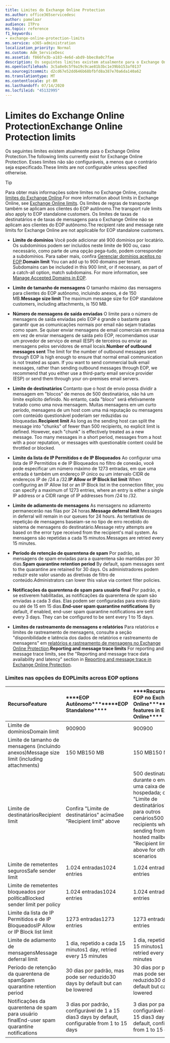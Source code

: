 ```yaml
---
title: Limites do Exchange Online Protection
ms.author: office365servicedesc
author: pamelaar
audience: ITPro
ms.topic: reference
f1_keywords:
- exchange-online-protection-limits
ms.service: o365-administration
localization_priority: Normal
ms.custom: Adm_ServiceDesc
ms.assetid: f866fe3b-a183-4e6d-abd9-bbec0a0c7fae
description: Os seguintes limites existem atualmente para o Exchange Online Protection. Esses limites não são configuráveis, a menos que o contrário seja especificado.
ms.openlocfilehash: 3c5a8e0c5f9a19c9cae81b3bc1e39bb153af0137
ms.sourcegitcommit: d2cd67e52dd646b68bfbfd8a387e70a6da140a62
ms.translationtype: MT
ms.contentlocale: pt-BR
ms.lasthandoff: 07/14/2020
ms.locfileid: "45132995"
---
```

# <a name="exchange-online-protection-limits"></a><span data-ttu-id="61dc8-104">Limites do Exchange Online Protection</span><span class="sxs-lookup"><span data-stu-id="61dc8-104">Exchange Online Protection limits</span></span>

<span data-ttu-id="61dc8-105">Os seguintes limites existem atualmente para o Exchange Online Protection.</span><span class="sxs-lookup"><span data-stu-id="61dc8-105">The following limits currently exist for Exchange Online Protection.</span></span> <span data-ttu-id="61dc8-106">Esses limites não são configuráveis, a menos que o contrário seja especificado.</span><span class="sxs-lookup"><span data-stu-id="61dc8-106">These limits are not configurable unless specified otherwise.</span></span> 
  
> [!TIP]
> <span data-ttu-id="61dc8-107">Para obter mais informações sobre limites no Exchange Online, consulte [limites do Exchange Online](../exchange-online-service-description/exchange-online-limits.md).</span><span class="sxs-lookup"><span data-stu-id="61dc8-107">For more information about limits in Exchange Online, see [Exchange Online limits](../exchange-online-service-description/exchange-online-limits.md).</span></span> <span data-ttu-id="61dc8-108">Os limites de regras de transporte também se aplicam aos clientes do EOP autônomo.</span><span class="sxs-lookup"><span data-stu-id="61dc8-108">The transport rule limits also apply to EOP standalone customers.</span></span> <span data-ttu-id="61dc8-109">Os limites de taxas de destinatários e de taxas de mensagens para o Exchange Online não se aplicam aos clientes do EOP autônomo.</span><span class="sxs-lookup"><span data-stu-id="61dc8-109">The recipient rate and message rate limits for Exchange Online are not applicable for EOP standalone customers.</span></span> 
  
- <span data-ttu-id="61dc8-p104">**Limite de domínios** Você pode adicionar até 900 domínios por locatário. Os subdomínios podem ser incluídos neste limite de 900 ou, caso necessário, como parte de uma opção pega-tudo, podem corresponder a subdomínios. Para saber mais, confira [Gerenciar domínios aceitos no EOP](https://go.microsoft.com/fwlink/p/?LinkId=282239).</span><span class="sxs-lookup"><span data-stu-id="61dc8-p104">**Domain limit** You can add up to 900 domains per tenant. Subdomains can be included in this 900 limit, or if necessary, as part of a catch-all option, match subdomains. For more information, see [Manage Accepted Domains in EOP](https://go.microsoft.com/fwlink/p/?LinkId=282239).</span></span>
    
- <span data-ttu-id="61dc8-113">**Limite de tamanho de mensagens** O tamanho máximo das mensagens para clientes do EOP autônomo, incluindo anexos, é de 150 MB.</span><span class="sxs-lookup"><span data-stu-id="61dc8-113">**Message size limit** The maximum message size for EOP standalone customers, including attachments, is 150 MB.</span></span> 
    
- <span data-ttu-id="61dc8-p105">**Número de mensagens de saída enviadas** O limite para o número de mensagens de saída enviadas pelo EOP é grande o bastante para garantir que as comunicações normais por email não sejam tratadas como spam. Se quiser enviar mensagens de email comerciais em massa em vez de enviar mensagens de saída pelo EOP, recomendamos usar um provedor de serviço de email (ESP) de terceiros ou enviar as mensagens pelos servidores de email locais.</span><span class="sxs-lookup"><span data-stu-id="61dc8-p105">**Number of outbound messages sent** The limit for the number of outbound messages sent through EOP is high enough to ensure that normal email communication is not treated as spam. If you want to send commercial bulk email messages, rather than sending outbound messages through EOP, we recommend that you either use a third-party email service provider (ESP) or send them through your on-premises email servers.</span></span> 
    
- <span data-ttu-id="61dc8-p106">**Limite de destinatários** Contanto que o host de envio possa dividir a mensagem em "blocos" de menos de 500 destinatários, não há um limite explícito definido. No entanto, cada "bloco" será efetivamente tratado como uma nova mensagem. Muitas mensagens em um curto período, mensagens de um host com uma má reputação ou mensagens com conteúdo questionável poderiam ser reduzidas ou bloqueadas.</span><span class="sxs-lookup"><span data-stu-id="61dc8-p106">**Recipient limit** As long as the sending host can split the message into "chunks" of fewer than 500 recipients, no explicit limit is defined. However, each "chunk" is effectively treated as a new message. Too many messages in a short period, messages from a host with a poor reputation, or messages with questionable content could be throttled or blocked.</span></span> 
    
- <span data-ttu-id="61dc8-119">**Limite da lista de IP Permitidos e de IP Bloqueados** Ao configurar uma lista de IP Permitidos e de IP Bloqueados no filtro de conexão, você pode especificar um número máximo de 1273 entradas, em que uma entrada é também um endereço IP único ou um intervalo CIDR de endereços IP de /24 a /32.</span><span class="sxs-lookup"><span data-stu-id="61dc8-119">**IP Allow or IP Block list limit** When configuring an IP Allow list or an IP Block list in the connection filter, you can specify a maximum of 1273 entries, where an entry is either a single IP address or a CIDR range of IP addresses from /24 to /32.</span></span> 
    
- <span data-ttu-id="61dc8-120">**Limite de adiamento de mensagens** As mensagens no adiamento permanecerão nas filas por 24 horas.</span><span class="sxs-lookup"><span data-stu-id="61dc8-120">**Message deferral limit** Messages in deferral will remain in our queues for 24 hours.</span></span> <span data-ttu-id="61dc8-121">As tentativas de repetição de mensagens baseiam-se no tipo de erro recebido do sistema de mensagens do destinatário.</span><span class="sxs-lookup"><span data-stu-id="61dc8-121">Message retry attempts are based on the error type received from the recipient's mail system.</span></span> <span data-ttu-id="61dc8-122">As mensagens são repetidas a cada 15 minutos.</span><span class="sxs-lookup"><span data-stu-id="61dc8-122">Messages are retried every 15 minutes.</span></span> 
    
- <span data-ttu-id="61dc8-123">**Período de retenção de quarentena de spam** Por padrão, as mensagens de spam enviadas para a quarentena são mantidas por 30 dias.</span><span class="sxs-lookup"><span data-stu-id="61dc8-123">**Spam quarantine retention period** By default, spam messages sent to the quarantine are retained for 30 days.</span></span> <span data-ttu-id="61dc8-124">Os administradores podem reduzir este valor usando as diretivas de filtro de conteúdo.</span><span class="sxs-lookup"><span data-stu-id="61dc8-124">Administrators can lower this value via content filter policies.</span></span> 
    
- <span data-ttu-id="61dc8-p109">**Notificações da quarentena de spam para usuário final** Por padrão, e se estiverem habilitadas, as notificações da quarentena de spam são enviadas a cada 3 dias. Elas podem ser configuradas para envio diário ou até de 15 em 15 dias.</span><span class="sxs-lookup"><span data-stu-id="61dc8-p109">**End-user spam quarantine notifications** By default, if enabled, end-user spam quarantine notifications are sent every 3 days. They can be configured to be sent every 1 to 15 days.</span></span> 
    
- <span data-ttu-id="61dc8-127">**Limites de rastreamento de mensagens e relatórios** Para relatórios e limites de rastreamento de mensagens, consulte a seção "disponibilidade e latência dos dados de relatórios e rastreamento de mensagens" em [relatórios e rastreamento de mensagens no Exchange Online Protection](https://go.microsoft.com/fwlink/?LinkId=394248).</span><span class="sxs-lookup"><span data-stu-id="61dc8-127">**Reporting and message trace limits** For reporting and message trace limits, see the "Reporting and message trace data availability and latency" section in [Reporting and message trace in Exchange Online Protection](https://go.microsoft.com/fwlink/?LinkId=394248).</span></span>
    
### <a name="limits-across-eop-options"></a><span data-ttu-id="61dc8-128">Limites nas opções do EOP</span><span class="sxs-lookup"><span data-stu-id="61dc8-128">Limits across EOP options</span></span>

|<span data-ttu-id="61dc8-129">**Recurso**</span><span class="sxs-lookup"><span data-stu-id="61dc8-129">**Feature**</span></span>|<span data-ttu-id="61dc8-130">\*\*\*\*EOP Autônomo\*\*\*\*</span><span class="sxs-lookup"><span data-stu-id="61dc8-130">\*\*\*\*EOP Standalone\*\*\*\*</span></span>|<span data-ttu-id="61dc8-131">\*\*\*\*Recursos do EOP no Exchange Online\*\*\*\*</span><span class="sxs-lookup"><span data-stu-id="61dc8-131">\*\*\*\*EOP features in Exchange Online\*\*\*\*</span></span>|<span data-ttu-id="61dc8-132">\*\*\*\*Exchange Enterprise CAL com Serviços\*\*\*\*</span><span class="sxs-lookup"><span data-stu-id="61dc8-132">\*\*\*\*Exchange Enterprise CAL with Services\*\*\*\*</span></span>|
|:-----|:-----|:-----|:-----|
|<span data-ttu-id="61dc8-133">Limite de domínios</span><span class="sxs-lookup"><span data-stu-id="61dc8-133">Domain limit</span></span>  <br/> |<span data-ttu-id="61dc8-134">900</span><span class="sxs-lookup"><span data-stu-id="61dc8-134">900</span></span>  <br/> |<span data-ttu-id="61dc8-135">900</span><span class="sxs-lookup"><span data-stu-id="61dc8-135">900</span></span>  <br/> |<span data-ttu-id="61dc8-136">900</span><span class="sxs-lookup"><span data-stu-id="61dc8-136">900</span></span>  <br/> |
|<span data-ttu-id="61dc8-137">Limite de tamanho de mensagens (incluindo anexos)</span><span class="sxs-lookup"><span data-stu-id="61dc8-137">Message size limit (including attachments)</span></span>  <br/> |<span data-ttu-id="61dc8-138">150 MB</span><span class="sxs-lookup"><span data-stu-id="61dc8-138">150 MB</span></span>  <br/> |<span data-ttu-id="61dc8-139">150 MB</span><span class="sxs-lookup"><span data-stu-id="61dc8-139">150 MB</span></span>  <br/> |<span data-ttu-id="61dc8-140">150 MB</span><span class="sxs-lookup"><span data-stu-id="61dc8-140">150 MB</span></span>  <br/> |
|<span data-ttu-id="61dc8-141">Limite de destinatários</span><span class="sxs-lookup"><span data-stu-id="61dc8-141">Recipient limit</span></span>  <br/> |<span data-ttu-id="61dc8-142">Confira "Limite de destinatários" acima</span><span class="sxs-lookup"><span data-stu-id="61dc8-142">See "Recipient limit" above</span></span>  <br/> |<span data-ttu-id="61dc8-143">500 destinatários durante o envio de uma caixa de correio hospedada; consulte "Limite de destinatários" acima para outros cenários</span><span class="sxs-lookup"><span data-stu-id="61dc8-143">500 recipients when sending from a hosted mailbox; see "Recipient limit" above for other scenarios</span></span>  <br/> |<span data-ttu-id="61dc8-144">Confira "Limite de destinatários" acima</span><span class="sxs-lookup"><span data-stu-id="61dc8-144">See "Recipient limit" above</span></span>  <br/> |
|<span data-ttu-id="61dc8-145">Limite de remetentes seguros</span><span class="sxs-lookup"><span data-stu-id="61dc8-145">Safe sender limit</span></span>  <br/> |<span data-ttu-id="61dc8-146">1.024 entradas</span><span class="sxs-lookup"><span data-stu-id="61dc8-146">1024 entries</span></span>  <br/> |<span data-ttu-id="61dc8-147">1.024 entradas</span><span class="sxs-lookup"><span data-stu-id="61dc8-147">1024 entries</span></span>  <br/> ||
|<span data-ttu-id="61dc8-148">Limite de remetentes bloqueados por política</span><span class="sxs-lookup"><span data-stu-id="61dc8-148">Blocked sender limit per policy</span></span>  <br/> |<span data-ttu-id="61dc8-149">1.024 entradas</span><span class="sxs-lookup"><span data-stu-id="61dc8-149">1024 entries</span></span>  <br/> |<span data-ttu-id="61dc8-150">1.024 entradas</span><span class="sxs-lookup"><span data-stu-id="61dc8-150">1024 entries</span></span>  <br/> ||
|<span data-ttu-id="61dc8-151">Limite da lista de IP Permitidos e de IP Bloqueados</span><span class="sxs-lookup"><span data-stu-id="61dc8-151">IP Allow or IP Block list limit</span></span>  <br/> |<span data-ttu-id="61dc8-152">1273 entradas</span><span class="sxs-lookup"><span data-stu-id="61dc8-152">1273 entries</span></span>  <br/> |<span data-ttu-id="61dc8-153">1273 entradas</span><span class="sxs-lookup"><span data-stu-id="61dc8-153">1273 entries</span></span>  <br/> |<span data-ttu-id="61dc8-154">1273 entradas</span><span class="sxs-lookup"><span data-stu-id="61dc8-154">1273 entries</span></span>  <br/> |
|<span data-ttu-id="61dc8-155">Limite de adiamento de mensagens</span><span class="sxs-lookup"><span data-stu-id="61dc8-155">Message deferral limit</span></span>  <br/> |<span data-ttu-id="61dc8-156">1 dia, repetido a cada 15 minutos</span><span class="sxs-lookup"><span data-stu-id="61dc8-156">1 day, retried every 15 minutes</span></span>  <br/> |<span data-ttu-id="61dc8-157">1 dia, repetido a cada 15 minutos</span><span class="sxs-lookup"><span data-stu-id="61dc8-157">1 day, retried every 15 minutes</span></span>  <br/> |<span data-ttu-id="61dc8-158">1 dia, repetido a cada 15 minutos</span><span class="sxs-lookup"><span data-stu-id="61dc8-158">1 day, retried every 15 minutes</span></span>  <br/> |
|<span data-ttu-id="61dc8-159">Período de retenção da quarentena de spam</span><span class="sxs-lookup"><span data-stu-id="61dc8-159">Spam quarantine retention period</span></span>  <br/> |<span data-ttu-id="61dc8-160">30 dias por padrão, mas pode ser reduzido</span><span class="sxs-lookup"><span data-stu-id="61dc8-160">30 days by default but can be lowered</span></span>  <br/> |<span data-ttu-id="61dc8-161">30 dias por padrão, mas pode ser reduzido</span><span class="sxs-lookup"><span data-stu-id="61dc8-161">30 days by default but can be lowered</span></span>  <br/> |<span data-ttu-id="61dc8-162">30 dias por padrão, mas pode ser reduzido</span><span class="sxs-lookup"><span data-stu-id="61dc8-162">30 days by default but can be lowered</span></span>  <br/> |
|<span data-ttu-id="61dc8-163">Notificações da quarentena de spam para usuário final</span><span class="sxs-lookup"><span data-stu-id="61dc8-163">End-user spam quarantine notifications</span></span>  <br/> |<span data-ttu-id="61dc8-164">3 dias por padrão, configurável de 1 a 15 dias</span><span class="sxs-lookup"><span data-stu-id="61dc8-164">3 days by default, configurable from 1 to 15 days</span></span>  <br/> |<span data-ttu-id="61dc8-165">3 dias por padrão, configurável de 1 a 15 dias</span><span class="sxs-lookup"><span data-stu-id="61dc8-165">3 days by default, configurable from 1 to 15 days</span></span>  <br/> |<span data-ttu-id="61dc8-166">3 dias por padrão, configurável de 1 a 15 dias</span><span class="sxs-lookup"><span data-stu-id="61dc8-166">3 days by default, configurable from 1 to 15 days</span></span>  <br/> |
   

